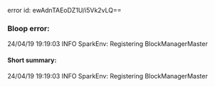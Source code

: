 error id: ewAdnTAEoDZ1U/i5Vk2vLQ==
### Bloop error:

24/04/19 19:19:03 INFO SparkEnv: Registering BlockManagerMaster
#### Short summary: 

24/04/19 19:19:03 INFO SparkEnv: Registering BlockManagerMaster